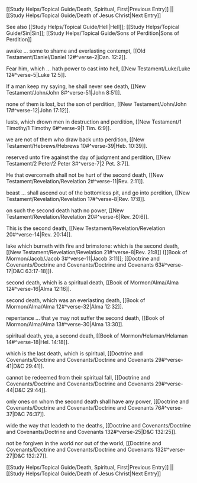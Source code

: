 [[Study Helps/Topical Guide/Death, Spiritual, First|Previous Entry]]  ||  [[Study Helps/Topical Guide/Death of Jesus Christ|Next Entry]]

 See also [[Study Helps/Topical Guide/Hell|Hell]]; [[Study Helps/Topical Guide/Sin|Sin]]; [[Study Helps/Topical Guide/Sons of Perdition|Sons of Perdition]]

 awake ... some to shame and everlasting contempt, [[Old Testament/Daniel/Daniel 12#^verse-2|Dan. 12:2]].

 Fear him, which ... hath power to cast into hell, [[New Testament/Luke/Luke 12#^verse-5|Luke 12:5]].

 If a man keep my saying, he shall never see death, [[New Testament/John/John 8#^verse-51|John 8:51]].

 none of them is lost, but the son of perdition, [[New Testament/John/John 17#^verse-12|John 17:12]].

 lusts, which drown men in destruction and perdition, [[New Testament/1 Timothy/1 Timothy 6#^verse-9|1 Tim. 6:9]].

 we are not of them who draw back unto perdition, [[New Testament/Hebrews/Hebrews 10#^verse-39|Heb. 10:39]].

 reserved unto fire against the day of judgment and perdition, [[New Testament/2 Peter/2 Peter 3#^verse-7|2 Pet. 3:7]].

 He that overcometh shall not be hurt of the second death, [[New Testament/Revelation/Revelation 2#^verse-11|Rev. 2:11]].

 beast ... shall ascend out of the bottomless pit, and go into perdition, [[New Testament/Revelation/Revelation 17#^verse-8|Rev. 17:8]].

 on such the second death hath no power, [[New Testament/Revelation/Revelation 20#^verse-6|Rev. 20:6]].

 This is the second death, [[New Testament/Revelation/Revelation 20#^verse-14|Rev. 20:14]].

 lake which burneth with fire and brimstone: which is the second death, [[New Testament/Revelation/Revelation 21#^verse-8|Rev. 21:8]] ([[Book of Mormon/Jacob/Jacob 3#^verse-11|Jacob 3:11]]; [[Doctrine and Covenants/Doctrine and Covenants/Doctrine and Covenants 63#^verse-17|D&C 63:17-18]]).

 second death, which is a spiritual death, [[Book of Mormon/Alma/Alma 12#^verse-16|Alma 12:16]].

 second death, which was an everlasting death, [[Book of Mormon/Alma/Alma 12#^verse-32|Alma 12:32]].

 repentance ... that ye may not suffer the second death, [[Book of Mormon/Alma/Alma 13#^verse-30|Alma 13:30]].

 spiritual death, yea, a second death, [[Book of Mormon/Helaman/Helaman 14#^verse-18|Hel. 14:18]].

 which is the last death, which is spiritual, [[Doctrine and Covenants/Doctrine and Covenants/Doctrine and Covenants 29#^verse-41|D&C 29:41]].

 cannot be redeemed from their spiritual fall, [[Doctrine and Covenants/Doctrine and Covenants/Doctrine and Covenants 29#^verse-44|D&C 29:44]].

 only ones on whom the second death shall have any power, [[Doctrine and Covenants/Doctrine and Covenants/Doctrine and Covenants 76#^verse-37|D&C 76:37]].

 wide the way that leadeth to the deaths, [[Doctrine and Covenants/Doctrine and Covenants/Doctrine and Covenants 132#^verse-25|D&C 132:25]].

 not be forgiven in the world nor out of the world, [[Doctrine and Covenants/Doctrine and Covenants/Doctrine and Covenants 132#^verse-27|D&C 132:27]].

[[Study Helps/Topical Guide/Death, Spiritual, First|Previous Entry]]  ||  [[Study Helps/Topical Guide/Death of Jesus Christ|Next Entry]]